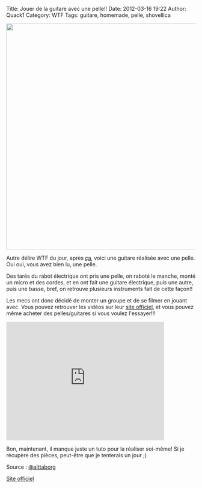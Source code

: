 Title: Jouer de la guitare avec une pelle!!
Date: 2012-03-16 19:22
Author: Quack1
Category: WTF
Tags: guitare, homemade, pelle, shovellica

<div align=center><img src="static/upload/shovellica.png" width="600" align=center /></div>

Autre délire WTF du jour, après [ça][], voici une guitare réalisée avec
une pelle. Oui oui, vous avez bien lu, une pelle.

Des tarés du rabot électrique ont pris une pelle, on raboté le manche,
monté un micro et des cordes, et en ont fait une guitare électrique,
puis une autre, puis une basse, bref, on retrouve plusieurs instruments
fait de cette façon!!

Les mecs ont donc décidé de monter un groupe et de se filmer en jouant
avec. Vous pouvez retrouver les vidéos sur leur [site officiel][], et
vous pouvez même acheter des pelles/guitares si vous voulez l'essayer!!!

<iframe width="420" height="315" src="http://www.youtube.com/embed/tc6gv-fbUDs" frameborder="0" allowfullscreen></iframe>

Bon, maintenant, il manque juste un tuto pour la réaliser soi-même! Si
je récupère des pièces, peut-être que je tenterais un jour ;)

Source : [@alttaborg][]

[Site officiel][site officiel]

  [ça]: http://quack1.wordpress.com/2012/03/16/10h-de-respiration-de-dark-vador/ "10h de respiration de Dark Vador"
  [site officiel]: http://www.shovellica.com/ "http://www.shovellica.com/"
  [@alttaborg]: https://twitter.com/#!/alttaborg/status/180714599757258754 "@alttaborg"
